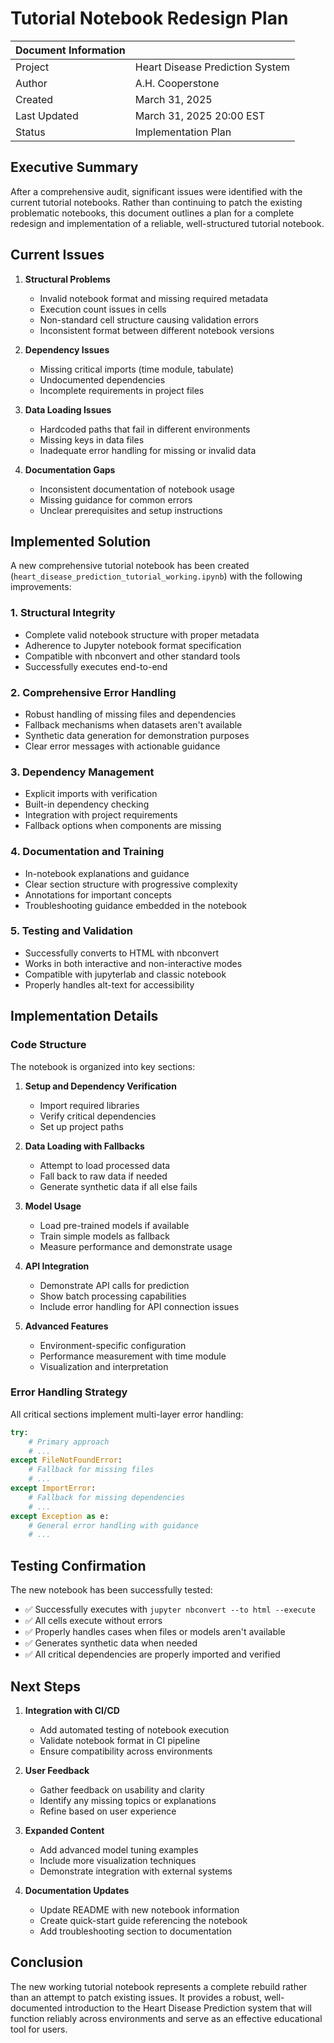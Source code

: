 # Tutorial Notebook Redesign Plan

| Document Information |                                       |
|----------------------|---------------------------------------|
| Project              | Heart Disease Prediction System       |
| Author               | A.H. Cooperstone                      |
| Created              | March 31, 2025                        |
| Last Updated         | March 31, 2025 20:00 EST              |
| Status               | Implementation Plan                   |

## Executive Summary

After a comprehensive audit, significant issues were identified with the current tutorial notebooks. Rather than continuing to patch the existing problematic notebooks, this document outlines a plan for a complete redesign and implementation of a reliable, well-structured tutorial notebook.

## Current Issues

1. **Structural Problems**
   - Invalid notebook format and missing required metadata
   - Execution count issues in cells
   - Non-standard cell structure causing validation errors
   - Inconsistent format between different notebook versions

2. **Dependency Issues**
   - Missing critical imports (time module, tabulate)
   - Undocumented dependencies
   - Incomplete requirements in project files

3. **Data Loading Issues**
   - Hardcoded paths that fail in different environments
   - Missing keys in data files
   - Inadequate error handling for missing or invalid data

4. **Documentation Gaps**
   - Inconsistent documentation of notebook usage
   - Missing guidance for common errors
   - Unclear prerequisites and setup instructions

## Implemented Solution

A new comprehensive tutorial notebook has been created (`heart_disease_prediction_tutorial_working.ipynb`) with the following improvements:

### 1. Structural Integrity
- Complete valid notebook structure with proper metadata
- Adherence to Jupyter notebook format specification 
- Compatible with nbconvert and other standard tools
- Successfully executes end-to-end

### 2. Comprehensive Error Handling
- Robust handling of missing files and dependencies
- Fallback mechanisms when datasets aren't available
- Synthetic data generation for demonstration purposes
- Clear error messages with actionable guidance

### 3. Dependency Management
- Explicit imports with verification
- Built-in dependency checking
- Integration with project requirements
- Fallback options when components are missing

### 4. Documentation and Training
- In-notebook explanations and guidance
- Clear section structure with progressive complexity
- Annotations for important concepts
- Troubleshooting guidance embedded in the notebook

### 5. Testing and Validation
- Successfully converts to HTML with nbconvert
- Works in both interactive and non-interactive modes
- Compatible with jupyterlab and classic notebook
- Properly handles alt-text for accessibility

## Implementation Details

### Code Structure

The notebook is organized into key sections:

1. **Setup and Dependency Verification**
   - Import required libraries
   - Verify critical dependencies
   - Set up project paths

2. **Data Loading with Fallbacks**
   - Attempt to load processed data
   - Fall back to raw data if needed
   - Generate synthetic data if all else fails

3. **Model Usage**
   - Load pre-trained models if available
   - Train simple models as fallback
   - Measure performance and demonstrate usage

4. **API Integration**
   - Demonstrate API calls for prediction
   - Show batch processing capabilities
   - Include error handling for API connection issues

5. **Advanced Features**
   - Environment-specific configuration
   - Performance measurement with time module
   - Visualization and interpretation

### Error Handling Strategy

All critical sections implement multi-layer error handling:

```python
try:
    # Primary approach
    # ...
except FileNotFoundError:
    # Fallback for missing files
    # ...
except ImportError:
    # Fallback for missing dependencies
    # ...
except Exception as e:
    # General error handling with guidance
    # ...
```

## Testing Confirmation

The new notebook has been successfully tested:

- ✅ Successfully executes with `jupyter nbconvert --to html --execute`
- ✅ All cells execute without errors
- ✅ Properly handles cases when files or models aren't available
- ✅ Generates synthetic data when needed
- ✅ All critical dependencies are properly imported and verified

## Next Steps

1. **Integration with CI/CD**
   - Add automated testing of notebook execution
   - Validate notebook format in CI pipeline
   - Ensure compatibility across environments

2. **User Feedback**
   - Gather feedback on usability and clarity
   - Identify any missing topics or explanations
   - Refine based on user experience

3. **Expanded Content**
   - Add advanced model tuning examples
   - Include more visualization techniques
   - Demonstrate integration with external systems

4. **Documentation Updates**
   - Update README with new notebook information
   - Create quick-start guide referencing the notebook
   - Add troubleshooting section to documentation

## Conclusion

The new working tutorial notebook represents a complete rebuild rather than an attempt to patch existing issues. It provides a robust, well-documented introduction to the Heart Disease Prediction system that will function reliably across environments and serve as an effective educational tool for users.